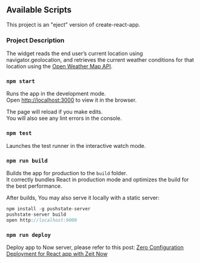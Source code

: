 ## Available Scripts

This project is an "eject" version of create-react-app.

### Project Description
The widget reads the end user’s current location using navigator.geolocation, and retrieves the current weather conditions for that location using the [Open Weather Map API](http://openweathermap.org/current).

### `npm start`

Runs the app in the development mode.<br>
Open [http://localhost:3000](http://localhost:3000) to view it in the browser.

The page will reload if you make edits.<br>
You will also see any lint errors in the console.



### `npm test`

Launches the test runner in the interactive watch mode.<br>

### `npm run build`

Builds the app for production to the `build` folder.<br>
It correctly bundles React in production mode and optimizes the build for the best performance.

After builds, You may also serve it locally with a static server:
``` js
npm install -g pushstate-server
pushstate-server build
open http://localhost:9000
```

### `npm run deploy`

Deploy app to Now server, please refer to this post:  [Zero Configuration Deployment for React app with Zeit Now](https://medium.com/@kawixiao/zero-configuration-deployment-for-react-apps-with-zeits-now-4f002be98c#.eyvj3mjdb)
